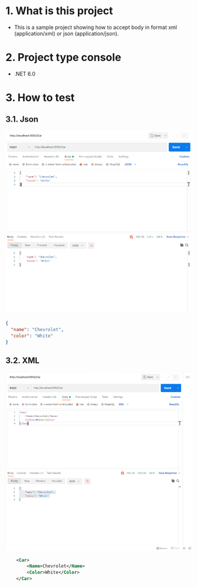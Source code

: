 # 1. What is this project

- This is a sample project showing how to accept body in format xml (application/xml) or json (application/json).

# 2. Project type console

- .NET 6.0

# 3. How to test

## 3.1. Json

![Console](Images/JsonTest.png)

```json
{
  "name": "Chevrolet",
  "color": "White"
}
```

## 3.2. XML

![Console](Images/XmlTest.png)

```xml
    <Car>
        <Name>Chevrolet</Name>
        <Color>White</Color>
    </Car>
```
